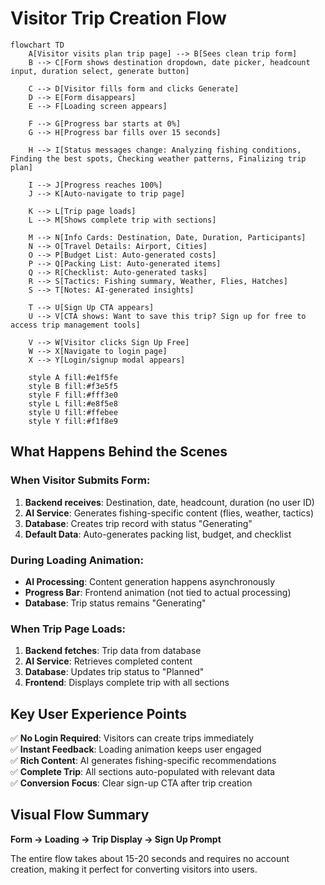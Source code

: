 # Visitor Trip Creation Flow

```mermaid
flowchart TD
    A[Visitor visits plan trip page] --> B[Sees clean trip form]
    B --> C[Form shows destination dropdown, date picker, headcount input, duration select, generate button]

    C --> D[Visitor fills form and clicks Generate]
    D --> E[Form disappears]
    E --> F[Loading screen appears]

    F --> G[Progress bar starts at 0%]
    G --> H[Progress bar fills over 15 seconds]

    H --> I[Status messages change: Analyzing fishing conditions, Finding the best spots, Checking weather patterns, Finalizing trip plan]

    I --> J[Progress reaches 100%]
    J --> K[Auto-navigate to trip page]

    K --> L[Trip page loads]
    L --> M[Shows complete trip with sections]

    M --> N[Info Cards: Destination, Date, Duration, Participants]
    N --> O[Travel Details: Airport, Cities]
    O --> P[Budget List: Auto-generated costs]
    P --> Q[Packing List: Auto-generated items]
    Q --> R[Checklist: Auto-generated tasks]
    R --> S[Tactics: Fishing summary, Weather, Flies, Hatches]
    S --> T[Notes: AI-generated insights]

    T --> U[Sign Up CTA appears]
    U --> V[CTA shows: Want to save this trip? Sign up for free to access trip management tools]

    V --> W[Visitor clicks Sign Up Free]
    W --> X[Navigate to login page]
    X --> Y[Login/signup modal appears]

    style A fill:#e1f5fe
    style B fill:#f3e5f5
    style F fill:#fff3e0
    style L fill:#e8f5e8
    style U fill:#ffebee
    style Y fill:#f1f8e9
```

## What Happens Behind the Scenes

### When Visitor Submits Form:

1. **Backend receives**: Destination, date, headcount, duration (no user ID)
2. **AI Service**: Generates fishing-specific content (flies, weather, tactics)
3. **Database**: Creates trip record with status "Generating"
4. **Default Data**: Auto-generates packing list, budget, and checklist

### During Loading Animation:

- **AI Processing**: Content generation happens asynchronously
- **Progress Bar**: Frontend animation (not tied to actual processing)
- **Database**: Trip status remains "Generating"

### When Trip Page Loads:

1. **Backend fetches**: Trip data from database
2. **AI Service**: Retrieves completed content
3. **Database**: Updates trip status to "Planned"
4. **Frontend**: Displays complete trip with all sections

## Key User Experience Points

✅ **No Login Required**: Visitors can create trips immediately  
✅ **Instant Feedback**: Loading animation keeps user engaged  
✅ **Rich Content**: AI generates fishing-specific recommendations  
✅ **Complete Trip**: All sections auto-populated with relevant data  
✅ **Conversion Focus**: Clear sign-up CTA after trip creation

## Visual Flow Summary

**Form → Loading → Trip Display → Sign Up Prompt**

The entire flow takes about 15-20 seconds and requires no account creation, making it perfect for converting visitors into users.
